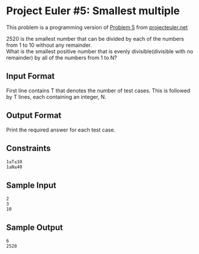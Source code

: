 # Project Euler \#5: Smallest multiple
This problem is a programming version of [Problem 5](https://projecteuler.net/problem=5) from [projecteuler.net](https://projecteuler.net/)

2520 is the smallest number that can be divided by each of the numbers from 1 to 10 without any remainder.  
What is the smallest positive number that is evenly divisible(divisible with no remainder) by all of the numbers from 1 to N?

## Input Format
First line contains T that denotes the number of test cases. This is followed by T lines, each containing an integer, N.

## Output Format
Print the required answer for each test case.

## Constraints
```
1≤T≤10
1≤N≤40
```
## Sample Input
```
2
3
10
```
## Sample Output
```
6
2520
```
